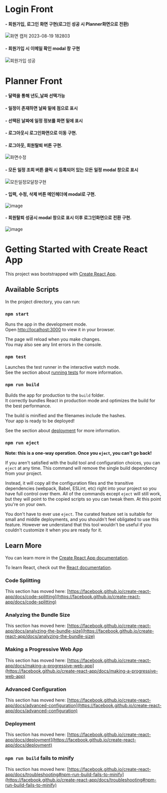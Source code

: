 # Login Front

#### - 회원가입, 로그인 화면 구현(로그인 성공 시 Planner화면으로 전환)
![화면 캡처 2023-08-19 182803](https://github.com/kimbaekyu/Planner_front/assets/80037923/ce760e47-4d93-4263-b448-be3a57c43b53)

#### - 회원가입 시 이메일 확인 modal 창 구현
![회원가입 성공](https://github.com/kimbaekyu/Planner_front/assets/80037923/81f34e9b-d2b8-4ff8-9542-0c4997d9c6ed)

# Planner Front
#### - 달력을 통해 년도,날짜 선택가능
#### - 일정이 존재하면 날짜 밑에 점으로 표시
#### - 선택된 날짜에 일정 정보를 화면 밑에 표시
#### - 로그아웃시 로그인화면으로 이동 구현.

#### - 로그아웃, 회원탈퇴 버튼 구현.
![화면수정](https://github.com/AWSTeam3Planner/AWS_Planner/assets/80037923/731b788f-287c-4c57-b270-f4b422a8f9b0)

#### - 모든 일정 조회 버튼 클릭 시 등록되어 있는 모든 일정 modal 창으로 표시
![모든일정모달창구현](https://github.com/AWSTeam3Planner/AWS_Planner/assets/80037923/6c5a402c-3e46-4d57-81da-988c15438eca)

#### - 입력, 수정, 삭제 버튼 메인헤더에 modal로 구현.
![image](https://github.com/AWSTeam3Planner/AWS_Planner/assets/80037923/6b2c7172-0ed7-430b-becd-a6fda70de463)

#### - 회원탈퇴 성공시 modal 창으로 표시 이후 로그인화면으로 전환 구현.
![image](https://github.com/AWSTeam3Planner/AWS_Planner/assets/80037923/6e8203b6-81c1-4c9d-abb1-b3d9fa846b49)







# Getting Started with Create React App

This project was bootstrapped with [Create React App](https://github.com/facebook/create-react-app).

## Available Scripts

In the project directory, you can run:

### `npm start`

Runs the app in the development mode.\
Open [http://localhost:3000](http://localhost:3000) to view it in your browser.

The page will reload when you make changes.\
You may also see any lint errors in the console.

### `npm test`

Launches the test runner in the interactive watch mode.\
See the section about [running tests](https://facebook.github.io/create-react-app/docs/running-tests) for more information.

### `npm run build`

Builds the app for production to the `build` folder.\
It correctly bundles React in production mode and optimizes the build for the best performance.

The build is minified and the filenames include the hashes.\
Your app is ready to be deployed!

See the section about [deployment](https://facebook.github.io/create-react-app/docs/deployment) for more information.

### `npm run eject`

**Note: this is a one-way operation. Once you `eject`, you can't go back!**

If you aren't satisfied with the build tool and configuration choices, you can `eject` at any time. This command will remove the single build dependency from your project.

Instead, it will copy all the configuration files and the transitive dependencies (webpack, Babel, ESLint, etc) right into your project so you have full control over them. All of the commands except `eject` will still work, but they will point to the copied scripts so you can tweak them. At this point you're on your own.

You don't have to ever use `eject`. The curated feature set is suitable for small and middle deployments, and you shouldn't feel obligated to use this feature. However we understand that this tool wouldn't be useful if you couldn't customize it when you are ready for it.

## Learn More

You can learn more in the [Create React App documentation](https://facebook.github.io/create-react-app/docs/getting-started).

To learn React, check out the [React documentation](https://reactjs.org/).

### Code Splitting

This section has moved here: [https://facebook.github.io/create-react-app/docs/code-splitting](https://facebook.github.io/create-react-app/docs/code-splitting)

### Analyzing the Bundle Size

This section has moved here: [https://facebook.github.io/create-react-app/docs/analyzing-the-bundle-size](https://facebook.github.io/create-react-app/docs/analyzing-the-bundle-size)

### Making a Progressive Web App

This section has moved here: [https://facebook.github.io/create-react-app/docs/making-a-progressive-web-app](https://facebook.github.io/create-react-app/docs/making-a-progressive-web-app)

### Advanced Configuration

This section has moved here: [https://facebook.github.io/create-react-app/docs/advanced-configuration](https://facebook.github.io/create-react-app/docs/advanced-configuration)

### Deployment

This section has moved here: [https://facebook.github.io/create-react-app/docs/deployment](https://facebook.github.io/create-react-app/docs/deployment)

### `npm run build` fails to minify

This section has moved here: [https://facebook.github.io/create-react-app/docs/troubleshooting#npm-run-build-fails-to-minify](https://facebook.github.io/create-react-app/docs/troubleshooting#npm-run-build-fails-to-minify)
